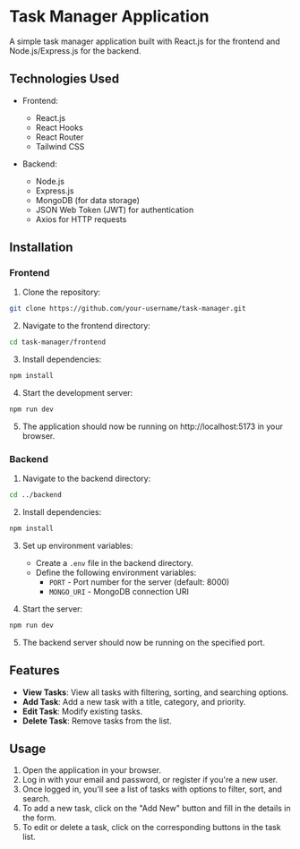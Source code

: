 # Task Manager Application

A simple task manager application built with React.js for the frontend and Node.js/Express.js for the backend.

## Technologies Used

- Frontend:

  - React.js
  - React Hooks
  - React Router
  - Tailwind CSS

- Backend:
  - Node.js
  - Express.js
  - MongoDB (for data storage)
  - JSON Web Token (JWT) for authentication
  - Axios for HTTP requests

## Installation

### Frontend

1. Clone the repository:

```bash
git clone https://github.com/your-username/task-manager.git
```

2. Navigate to the frontend directory:

```bash
cd task-manager/frontend
```

3. Install dependencies:

```bash
npm install
```

4. Start the development server:

```bash
npm run dev
```

5. The application should now be running on http://localhost:5173 in your browser.

### Backend

1. Navigate to the backend directory:

```bash
cd ../backend
```

2. Install dependencies:

```bash
npm install
```

3. Set up environment variables:

   - Create a `.env` file in the backend directory.
   - Define the following environment variables:
     - `PORT` - Port number for the server (default: 8000)
     - `MONGO_URI` - MongoDB connection URI

4. Start the server:

```bash
npm run dev
```

5. The backend server should now be running on the specified port.

## Features

- **View Tasks**: View all tasks with filtering, sorting, and searching options.
- **Add Task**: Add a new task with a title, category, and priority.
- **Edit Task**: Modify existing tasks.
- **Delete Task**: Remove tasks from the list.

## Usage

1. Open the application in your browser.
2. Log in with your email and password, or register if you're a new user.
3. Once logged in, you'll see a list of tasks with options to filter, sort, and search.
4. To add a new task, click on the "Add New" button and fill in the details in the form.
5. To edit or delete a task, click on the corresponding buttons in the task list.
